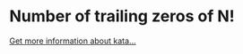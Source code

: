 Number of trailing zeros of N!
=
[Get more information about kata...](https://www.codewars.com//kata//kata/52f787eb172a8b4ae1000a34)